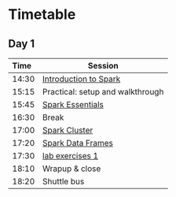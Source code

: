 # Timetable

## Day 1

| Time | Session |
| :--- | ------------- |
| 14:30 | [Introduction to Spark](Spark_Introduction.pdf)|
| 15:15 | Practical: setup and walkthrough |
| 15:45 | [Spark Essentials](Spark_Essentials.pdf)|
| 16:30 | Break |
| 17:00 | [Spark Cluster](Spark_Cluster.pdf) |
| 17:20 | [Spark Data Frames](Spark_DataFrames.pdf) |
| 17:30 | [lab exercises 1](../lab_exercises/lab1_basics.ipynb) |
| 18:10 | Wrapup & close |
| 18:20 | Shuttle bus |
